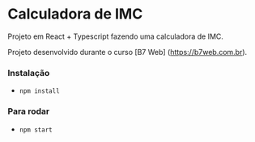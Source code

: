  # Calculadora de IMC

 Projeto em React + Typescript fazendo uma calculadora de IMC.

 Projeto desenvolvido durante o curso [B7 Web] (https://b7web.com.br).

 ### Instalação
- `npm install`

 ### Para rodar
 - `npm start`